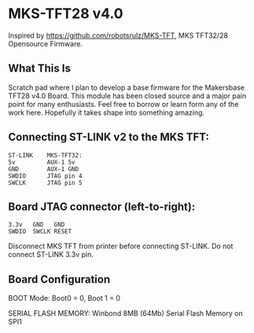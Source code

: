 # MKS-TFT28 v4.0
Inspired by https://github.com/robotsrulz/MKS-TFT, MKS TFT32/28 Opensource Firmware.

## What This Is
Scratch pad where I plan to develop a base firmware for the Makersbase TFT28 v4.0 Board. This module has been closed source and a major pain point for many enthusiasts. Feel free to borrow or learn form any of the work here. Hopefully it takes shape into something amazing. 

## Connecting ST-LINK v2 to the MKS TFT: 

    ST-LINK    MKS-TFT32: 
    5v         AUX-1 5v 
    GND        AUX-1 GND 
    SWDIO      JTAG pin 4 
    SWCLK      JTAG pin 5 

## Board JTAG connector (left-to-right):

    3.3v   GND   GND 
    SWDIO  SWCLK RESET

Disconnect MKS TFT from printer before connecting ST-LINK. Do not connect ST-LINK 3.3v pin.


## Board Configuration
BOOT Mode: Boot0 = 0, Boot 1 = 0

SERIAL FLASH MEMORY: Winbond 8MB (64Mb) Serial Flash Memory on SPI1

